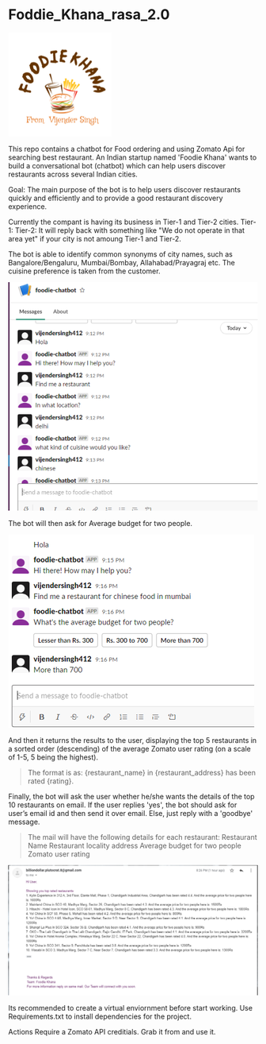# Foddie_Khana_rasa_2.0

![Logo Image](image.png)

This repo contains a chatbot for Food ordering and using Zomato Api for searching best restaurant.
An Indian startup named 'Foodie Khana' wants to build a conversational bot (chatbot) which can help users discover restaurants across several Indian cities.

Goal:
The main purpose of the bot is to help users discover restaurants quickly and efficiently and to provide a good restaurant discovery experience.

Currently the compant is having its business in Tier-1 and Tier-2 cities. 
Tier-1:
Tier-2:
It will reply back with something like "We do not operate in that area yet" if your city is not amoung Tier-1 and Tier-2.

The bot is able to identify common synonyms of city names, such as Bangalore/Bengaluru, Mumbai/Bombay, Allahabad/Prayagraj etc.
The cuisine preference is taken from the customer.

![Screenshot Bot](Slack_integration_result.PNG)

The bot will then ask for Average budget for two people.

![Screenshot Bot](Slack_integration_result2.PNG)
 
And then it returns the results to the user, displaying the top 5 restaurants in a sorted order (descending) of the average Zomato user rating (on a scale of 1-5, 5 being the highest). 
>The format is as: {restaurant_name} in {restaurant_address} has been rated {rating}.

Finally, the bot will ask the user whether he/she wants the details of the top 10 restaurants on email. If the user replies 'yes', the bot should ask for user’s email id and then send it over email. Else, just reply with a 'goodbye' message. 

>The mail will have the following details for each restaurant:
>Restaurant Name
>Restaurant locality address
>Average budget for two people
>Zomato user rating 

![Screenshot Mail](mail_result.PNG)

Its recommended to create a virtual enviornment before start working.
Use Requirements.txt to install dependencies for the project.

Actions Require a Zomato API creditials. Grab it from and use it. 
